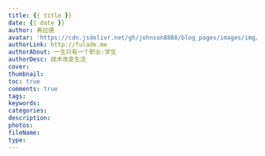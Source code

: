```yaml
---
title: {{ title }}
date: {{ date }}
author: 弗拉德
avatar: 'https://cdn.jsdelivr.net/gh/johnson8888/blog_pages/images/img/avatar.jpg'
authorLink: http://fulade.me
authorAbout: 一生只有一个职业:学生
authorDesc: 技术改变生活
cover:
thumbnail:
toc: true
comments: true
tags: 
keywords: 
categories: 
description: 
photos: 
fileName: 
type: 
---
```

